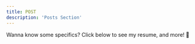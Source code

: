 ```yaml
---
title: POST
description: 'Posts Section'
---
```


Wanna know some specifics? Click below to see my resume, and more! :page_facing_up:

